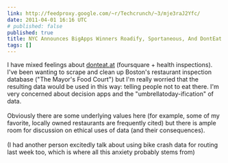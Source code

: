 ```yaml
---
link: http://feedproxy.google.com/~r/Techcrunch/~3/mje3raJ2Yfc/
date: 2011-04-01 16:16 UTC
# published: false
published: true
title: NYC Announces BigApps Winners Roadify, Sportaneous, And DontEat.at
tags: []
---
```


I have mixed feelings about <a href="http://donteat.at">donteat.at</a> (foursquare + health inspections). I've been wanting to scrape and clean up Boston's restaurant inspection database ("The Mayor's Food Court") but I'm really worried that the resulting data would be used in this way: telling people not to eat there. I'm very concerned about decision apps and the "umbrellatoday-ification" of data. <br><br>Obviously there are some underlying values here (for example, some of my favorite, locally owned restaurants are frequently cited) but there is ample room for discussion on ethical uses of data (and their consequences). <br><br>(I had another person excitedly talk about using bike crash data for routing last week too, which is where all this anxiety probably stems from)
